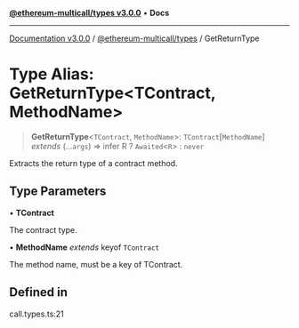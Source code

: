 [**@ethereum-multicall/types v3.0.0**](../README.md) • **Docs**

***

[Documentation v3.0.0](../../../packages.md) / [@ethereum-multicall/types](../README.md) / GetReturnType

# Type Alias: GetReturnType\<TContract, MethodName\>

> **GetReturnType**\<`TContract`, `MethodName`\>: `TContract`\[`MethodName`\] *extends* (...`args`) => infer R ? `Awaited`\<`R`\> : `never`

Extracts the return type of a contract method.

## Type Parameters

• **TContract**

The contract type.

• **MethodName** *extends* keyof `TContract`

The method name, must be a key of TContract.

## Defined in

call.types.ts:21
